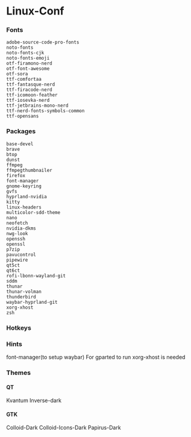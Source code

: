# Linux-Conf

### Fonts

    adobe-source-code-pro-fonts
    noto-fonts
    noto-fonts-cjk
    noto-fonts-emoji
    otf-firamono-nerd
    otf-font-awesome
    otf-sora
    ttf-comfortaa
    ttf-fantasque-nerd
    ttf-firacode-nerd
    ttf-icomoon-feather
    ttf-iosevka-nerd
    ttf-jetbrains-mono-nerd
    ttf-nerd-fonts-symbols-common
    ttf-opensans

### Packages

    base-devel
    brave
    btop
    dunst
    ffmpeg
    ffmpegthumbnailer
    firefox
    font-manager
    gnome-keyring
    gvfs
    hyprland-nvidia
    kitty
    linux-headers
    multicolor-sdd-theme
    nano
    neofetch
    nvidia-dkms
    nwg-look
    openssh
    openssl
    p7zip
    pavucontrol
    pipewire
    qt5ct
    qt6ct
    rofi-lbonn-wayland-git
    sddm
    thunar
    thunar-volman
    thunderbird
    waybar-hyprland-git
    xorg-xhost
    zsh

### Hotkeys

### Hints

font-manager(to setup waybar)
For gparted to run xorg-xhost is needed

### Themes

#### QT

Kvantum
Inverse-dark

#### GTK

Colloid-Dark
Colloid-Icons-Dark
Papirus-Dark
